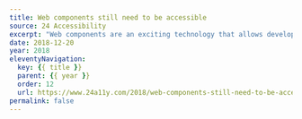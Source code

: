 ```yaml
---
title: Web components still need to be accessible
source: 24 Accessibility
excerpt: "Web components are an exciting technology that allows developers to create self-contained, reusable code patterns that are easy to control and update. The idea of web components is not new, nor is it unique to JavaScript frameworks"
date: 2018-12-20
year: 2018
eleventyNavigation:
  key: {{ title }}
  parent: {{ year }}
  order: 12
  url: https://www.24a11y.com/2018/web-components-still-need-to-be-accessible/
permalink: false
---
```

